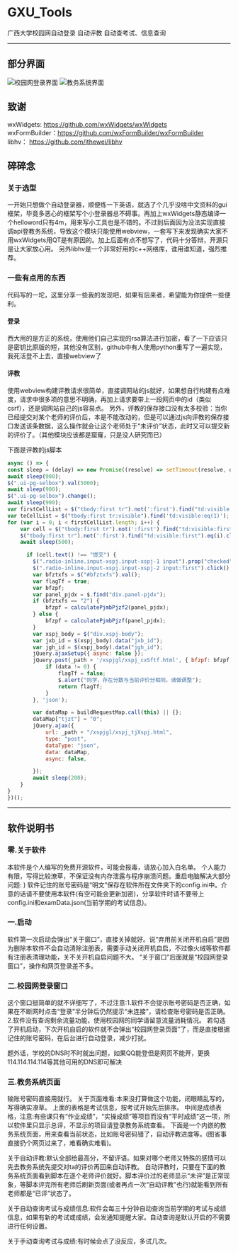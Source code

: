 # GXU_Tools
广西大学校园网自动登录 自动评教 自动查考试、信息查询

---
## 部分界面
![校园网登录界面](https://036aaa68.telegraph-image-2r3.pages.dev/file/6a196661fa7a9ad1eecbf.png)
![教务系统界面](https://036aaa68.telegraph-image-2r3.pages.dev/file/f6019b05f7ab293e49318.png)



## 致谢
wxWidgets: https://github.com/wxWidgets/wxWidgets </br>
wxFormBuilder：https://github.com/wxFormBuilder/wxFormBuilder </br>
libhv： https://github.com/ithewei/libhv </br>

## 碎碎念
### 关于选型
一开始只想做个自动登录器，顺便练一下英语，就选了个几乎没啥中文资料的gui框架，毕竟多恶心的框架写个小登录器总不碍事。再加上wxWidgets静态编译一个helloword只有4m，用来写小工具也是不错的。不过到后面因为没法实现直接调api登教务系统，导致这个模块只能使用webview，一套写下来发现确实大家不用wxWidgets用QT是有原因的。加上后面有点不想写了，代码十分答辩，开源只是让大家放心用。
另外libhv是一个非常好用的c++网络库，谁用谁知道，强烈推荐。

### 一些有点用的东西
代码写的一坨，这里分享一些我的发现吧，如果有后来者，希望能为你提供一些便利。
#### 登录
西大用的是方正的系统，使用他们自己实现的rsa算法进行加密，看了一下应该只是密钥比原版的短，其他没有区别，github中有人使用python重写了一遍实现，我死活登不上去，直接webview了
#### 评教
使用webview构建评教请求很简单，直接调网站的js就好，如果想自行构建有点难度，请求中很多项的意思不明确，再加上请求要带上一段网页中的id（类似csrf），还是调网站自己的js容易点。
另外，评教的保存接口没有太多校验：当你已经提交对某个老师的评价后，本是不能改动的，但是可以通过js向评教的保存接口发送该条数据，这么操作就会让这个老师处于“未评价”状态，此时又可以提交新的评价了。（其他模块应该都是窟窿，只是没人研究而已）

下面是评教的js脚本

``` javascript
async () => {
const sleep = (delay) => new Promise((resolve) => setTimeout(resolve, delay));
await sleep(900);
$(".ui-pg-selbox").val(5000);
await sleep(900);
$(".ui-pg-selbox").change();
await sleep(900);
var firstCellList = $("tbody:first tr").not(':first').find("td:visible:first");
var teCellList = $("tbody:first tr:visible").find('td:visible:eq(1)');
for (var i = 0; i < firstCellList.length; i++) {
    var cell = $("tbody:first tr").not(':first').find("td:visible:first").eq(i);
    $("tbody:first tr").not(':first').find("td:visible:first").eq(i).click();
    await sleep(500);

	  if (cell.text() !== "提交") {
        $(".radio-inline.input-xspj.input-xspj-1 input").prop("checked", true);
        $(".radio-inline.input-xspj.input-xspj-2 input:first").click();
        var bfztxfs = $("#bfztxfs").val();
        var flagTf = true;
        var bfzpf;
        var panel_pjdx = $.find("div.panel-pjdx");
        if (bfztxfs == "2") {
            bfzpf = calculatePjmbPjzf2(panel_pjdx);
        } else {
            bfzpf = calculatePjmbPjzf(panel_pjdx);
        }
        var xspj_body = $("div.xspj-body");
        var jxb_id = $(xspj_body).data("jxb_id");
        var jgh_id = $(xspj_body).data("jgh_id");
        jQuery.ajaxSetup({ async: false });
        jQuery.post(_path + '/xspjgl/xspj_cxSftf.html', { bfzpf: bfzpf, jxb_id: jxb_id, jgh_id: jgh_id }, function (data) {
            if (data != 0) {
                flagTf = false;
                $.alert("同学，存在分数与当前评价分相同，请做调整");
                return flagTf;
            }
        }, 'json');

        var dataMap = buildRequestMap.call(this) || {};
        dataMap["tjzt"] = "0";
        jQuery.ajax({
            url: _path + "/xspjgl/xspj_tjXspj.html",
            type: "post",
            dataType: "json",
            data: dataMap,
            async: false,

        });
        await sleep(200);
    }
}
})();

```

---
## 软件说明书


### 零.关于软件
本软件是个人编写的免费开源软件，可能会报毒，请放心加入白名单。
个人能力有限，写得比较潦草，不保证没有内存泄露与程序崩溃问题。重启电脑解决大部分问题: )
软件记住的账号密码是“明文”保存在软件所在文件夹下的config.ini中。介意的话请不要使用本软件(有空可能会更新加密)，分享软件时请不要带上config.ini和examData.json(当前学期的考试信息)。


### 一.启动
软件第一次启动会弹出“关于窗口”，直接关掉就好。说“弃用前关闭开机自启”是因为删除本软件不会自动清除注册表，需要手动关闭开机自启，不过像火绒等软件都有注册表清理功能，关不关开机自启问题不大。
“关于窗口”后面就是“校园网登录窗口”，操作和网页登录差不多。
### 二.校园网登录窗口
这个窗口挺简单的就不详细写了，不过注意:1.软件不会提示账号密码是否正确，如果在不断网时点击“登录”半分钟后仍然提示“未连接”，请检查账号密码是否正确。2.软件没有查询剩余流量功能，使用校园网的同学请留意流量消耗情况。
若勾选了开机启动，下次开机自启的软件就不会弹出“校园网登录页面”了，而是直接根据记住的账号密码，在后台进行自动登录，减少打扰。

题外话，学校的DNS时不时就出问题，如果QQ能登但是网页不能开，更换114.114.114.114等其他可用的DNS即可解决

### 三.教务系统页面
输账号密码直接用就行。
关于页面难看:本来没打算做这个功能，闭眼睛乱写的，写得确实潦草。
上面的表格是考试信息，按考试开始先后排序。
中间是成绩表格，注意:有些课只有“作业成绩”，“实操成绩”等项目而没有“平时成绩”这一项，所以软件里只显示总评，不显示的项目请登录教务系统查看。
下面是一个内嵌的教务系统页面，用来查看当前状态，比如账号密码错了，自动评教进度等。(图省事直接扔个网页过来了，难看确实难看)。

关于自动评教:默认全部给最高分，不留评语。如果对哪个老师又特殊的感情可以先去教务系统先提交对ta的评价再回来自动评教。
自动评教时，只要在下面的教务系统页面看到脚本在逐个老师评价就好。脚本评价过的老师显示“未评”是正常现象，等脚本评完所有老师后刷新页面(或者再点一次“自动评教”也行)就能看到所有老师都是“已评”状态了。

关于自动查询考试与成绩信息:软件会每三十分钟自动查询当前学期的考试与成绩信息，如果有新的考试或成绩，会发通知提醒大家。自动查询是默认开启的不需要进行任何设置。

关于手动查询考试与成绩:有时候会点了没反应，多试几次。


